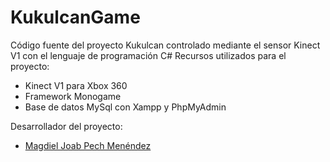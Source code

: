 # KukulcanGame
Código fuente del proyecto Kukulcan controlado mediante el sensor Kinect V1 con el lenguaje de programación C#
Recursos utilizados para el proyecto: 
  - Kinect V1 para Xbox 360
  - Framework Monogame
  - Base de datos MySql con Xampp y PhpMyAdmin

Desarrollador del proyecto: 
 - [Magdiel Joab Pech Menéndez](https://github.com/MagdielPm)
